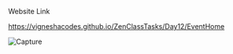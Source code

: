 Website Link

https://vigneshacodes.github.io/ZenClassTasks/Day12/EventHome

![Capture](https://github.com/vigneshacodes/ZenClassTasks/assets/134355192/9ed5fb44-670e-4219-acee-7a81f2f51a38)
